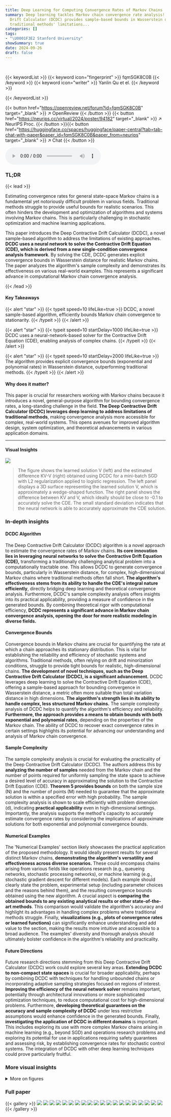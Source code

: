 ```yaml
---
title: Deep Learning for Computing Convergence Rates of Markov Chains
summary: Deep learning tackles Markov chain convergence rate analysis! Deep Contractive
  Drift Calculator (DCDC) provides sample-based bounds in Wasserstein distance, surpassing
  traditional methods' limitations...
categories: []
tags:
- "\U0001F3E2 Stanford University"
showSummary: true
date: 2024-09-26
draft: false
---
```


<br>

{{< keywordList >}}
{{< keyword icon="fingerprint" >}} fqmSGK8C0B {{< /keyword >}}
{{< keyword icon="writer" >}} Yanlin Qu et el. {{< /keyword >}}
 
{{< /keywordList >}}

{{< button href="https://openreview.net/forum?id=fqmSGK8C0B" target="_blank" >}}
↗ OpenReview
{{< /button >}}
{{< button href="https://neurips.cc/virtual/2024/poster/94182" target="_blank" >}}
↗ NeurIPS Proc.
{{< /button >}}{{< button href="https://huggingface.co/spaces/huggingface/paper-central?tab=tab-chat-with-paper&paper_id=fqmSGK8C0B&paper_from=neurips" target="_blank" >}}
↗ Chat
{{< /button >}}



<audio controls>
    <source src="https://ai-paper-reviewer.com/fqmSGK8C0B/podcast.wav" type="audio/wav">
    Your browser does not support the audio element.
</audio>


### TL;DR


{{< lead >}}

Estimating convergence rates for general state-space Markov chains is a fundamental yet notoriously difficult problem in various fields.  Traditional methods struggle to provide useful bounds for realistic scenarios. This often hinders the development and optimization of algorithms and systems involving Markov chains.  This is particularly challenging in stochastic optimization and machine learning applications.

This paper introduces the Deep Contractive Drift Calculator (DCDC), a novel sample-based algorithm to address the limitations of existing approaches. **DCDC uses a neural network to solve the Contractive Drift Equation (CDE), which is derived from a new single-condition convergence analysis framework**.  By solving the CDE, DCDC generates explicit convergence bounds in Wasserstein distance for realistic Markov chains. The paper analyzes the algorithm's sample complexity and demonstrates its effectiveness on various real-world examples.  This represents a significant advance in computational Markov chain convergence analysis.

{{< /lead >}}


#### Key Takeaways

{{< alert "star" >}}
{{< typeit speed=10 lifeLike=true >}} DCDC, a novel sample-based algorithm, efficiently bounds Markov chain convergence to stationarity. {{< /typeit >}}
{{< /alert >}}

{{< alert "star" >}}
{{< typeit speed=10 startDelay=1000 lifeLike=true >}} DCDC uses a neural-network-based solver for the Contractive Drift Equation (CDE), enabling analysis of complex chains. {{< /typeit >}}
{{< /alert >}}

{{< alert "star" >}}
{{< typeit speed=10 startDelay=2000 lifeLike=true >}} The algorithm provides explicit convergence bounds (exponential and polynomial rates) in Wasserstein distance, outperforming traditional methods. {{< /typeit >}}
{{< /alert >}}

#### Why does it matter?
This paper is crucial for researchers working with Markov chains because it introduces a novel, general-purpose algorithm for bounding convergence rates, a long-standing challenge in the field.  **The Deep Contractive Drift Calculator (DCDC) leverages deep learning to address limitations of traditional methods**, making convergence analysis more accessible for complex, real-world systems. This opens avenues for improved algorithm design, system optimization, and theoretical advancements in various application domains.

------
#### Visual Insights



![](https://ai-paper-reviewer.com/fqmSGK8C0B/figures_7_1.jpg)

> The figure shows the learned solution V (left) and the estimated difference KV-V (right) obtained using DCDC for a mini-batch SGD with L2 regularization applied to logistic regression.  The left panel displays a 3D surface representing the learned solution V, which is approximately a wedge-shaped function. The right panel shows the difference between KV and V, which ideally should be close to -0.1 to accurately solve the CDE. The small standard deviation indicates that the neural network is able to accurately approximate the CDE solution.







### In-depth insights


#### DCDC Algorithm
The Deep Contractive Drift Calculator (DCDC) algorithm is a novel approach to estimate the convergence rates of Markov chains.  **Its core innovation lies in leveraging neural networks to solve the Contractive Drift Equation (CDE),** transforming a traditionally challenging analytical problem into a computationally tractable one.  This allows DCDC to generate convergence bounds, particularly in Wasserstein distance, for complex, high-dimensional Markov chains where traditional methods often fall short.  **The algorithm's effectiveness stems from its ability to handle the CDE's integral nature efficiently**, directly bridging deep learning and theoretical convergence analysis.  Furthermore, DCDC's sample complexity analysis offers insights into its practical applicability, providing a measure of confidence in the generated bounds. By combining theoretical rigor with computational efficiency, **DCDC represents a significant advance in Markov chain convergence analysis, opening the door for more realistic modeling in diverse fields.**

#### Convergence Bounds
Convergence bounds in Markov chains are crucial for quantifying the rate at which a chain approaches its stationary distribution.  This is vital for establishing the reliability and efficiency of stochastic systems and algorithms. Traditional methods, often relying on drift and minorization conditions, struggle to provide tight bounds for realistic, high-dimensional chains. **The development of novel techniques, such as the Deep Contractive Drift Calculator (DCDC), is a significant advancement.** DCDC leverages deep learning to solve the Contractive Drift Equation (CDE), offering a sample-based approach for bounding convergence in Wasserstein distance, a metric often more suitable than total variation distance in high dimensions.  **The algorithm's strength lies in its ability to handle complex, less structured Markov chains.** The sample complexity analysis of DCDC helps to quantify the algorithm's efficiency and reliability. **Furthermore, the approach provides a means to obtain bounds with both exponential and polynomial rates**, depending on the properties of the Markov chain. The ability of DCDC to recover exact convergence rates in certain settings highlights its potential for advancing our understanding and analysis of Markov chain convergence.

#### Sample Complexity
The sample complexity analysis is crucial for evaluating the practicality of the Deep Contractive Drift Calculator (DCDC).  The authors address this by **analyzing the number of samples** needed from the Markov chain and the number of points required for uniformly sampling the state space to achieve a desired level of accuracy in approximating the solution to the Contractive Drift Equation (CDE).  **Theorem 5 provides bounds** on both the sample size (N) and the number of points (M) needed to guarantee that the approximate solution is within a specified error with high probability. The sample complexity analysis is shown to scale efficiently with problem dimension (d), indicating **practical applicability** even in high-dimensional settings.  Importantly, the analysis supports the method's capacity to accurately estimate convergence rates by considering the implications of approximate solutions for both exponential and polynomial convergence bounds.

#### Numerical Examples
The 'Numerical Examples' section likely showcases the practical application of the proposed methodology.  It would ideally present results for several distinct Markov chains, **demonstrating the algorithm's versatility and effectiveness across diverse scenarios.** These could encompass chains arising from various fields like operations research (e.g., queueing networks, stochastic processing networks), or machine learning (e.g., stochastic gradient descent for different models). Each example should clearly state the problem, experimental setup (including parameter choices and the reasons behind them), and the resulting convergence bounds obtained using the new algorithm.  A crucial aspect is **comparing the obtained bounds to any existing analytical results or other state-of-the-art methods**.  This comparison would validate the algorithm's accuracy and highlight its advantages in handling complex problems where traditional methods struggle.  Finally, **visualizations (e.g., plots of convergence rates or learned functions)** can significantly enhance understanding and add value to the section, making the results more intuitive and accessible to a broad audience.  The examples' diversity and thorough analysis should ultimately bolster confidence in the algorithm's reliability and practicality.

#### Future Directions
Future research directions stemming from this Deep Contractive Drift Calculator (DCDC) work could explore several key areas.  **Extending DCDC to non-compact state spaces** is crucial for broader applicability, perhaps by combining DCDC with techniques for handling unbounded chains or incorporating adaptive sampling strategies focused on regions of interest.  **Improving the efficiency of the neural network solver** remains important, potentially through architectural innovations or more sophisticated optimization techniques, to reduce computational cost for high-dimensional problems.  Furthermore, **developing theoretical guarantees on the accuracy and sample complexity of DCDC** under less restrictive assumptions would enhance confidence in the generated bounds.  Finally, **investigating the application of DCDC in different domains** is important.  This includes exploring its use with more complex Markov chains arising in machine learning (e.g., beyond SGD) and operations research problems and exploring its potential for use in applications requiring safety guarantees and assessing risk, by establishing convergence rates for stochastic control systems. The integration of DCDC with other deep learning techniques could prove particularly fruitful.


### More visual insights

<details>
<summary>More on figures
</summary>


![](https://ai-paper-reviewer.com/fqmSGK8C0B/figures_8_1.jpg)

> The figure shows the results of applying the Deep Contractive Drift Calculator (DCDC) algorithm to a tandem fluid network.  The left panel displays the learned solution V of the Contractive Drift Equation (CDE), KV - V = -0.1.  This solution represents a Lyapunov function that provides an explicit convergence rate for the network. The right panel shows the estimated difference between KV and V, demonstrating the accuracy of the learned solution in approximating the CDE. The close match between the left and right panels indicates a successful solution of the CDE.


![](https://ai-paper-reviewer.com/fqmSGK8C0B/figures_8_2.jpg)

> This figure shows the results of applying the Deep Contractive Drift Calculator (DCDC) to a regulated random walk.  The left panel displays the learned Lyapunov function V, which is a solution to the Contractive Drift Equation (CDE), KV-V = -0.1. Note the upside-down A-shape, which is different from the V-shapes typically observed in other Markov chains. The right panel shows the difference between KV and V, demonstrating the accuracy of the DCDC solution; the values are close to -0.1, indicating a good fit to the CDE.


</details>






### Full paper

{{< gallery >}}
<img src="https://ai-paper-reviewer.com/fqmSGK8C0B/1.png" class="grid-w50 md:grid-w33 xl:grid-w25" />
<img src="https://ai-paper-reviewer.com/fqmSGK8C0B/2.png" class="grid-w50 md:grid-w33 xl:grid-w25" />
<img src="https://ai-paper-reviewer.com/fqmSGK8C0B/3.png" class="grid-w50 md:grid-w33 xl:grid-w25" />
<img src="https://ai-paper-reviewer.com/fqmSGK8C0B/4.png" class="grid-w50 md:grid-w33 xl:grid-w25" />
<img src="https://ai-paper-reviewer.com/fqmSGK8C0B/5.png" class="grid-w50 md:grid-w33 xl:grid-w25" />
<img src="https://ai-paper-reviewer.com/fqmSGK8C0B/6.png" class="grid-w50 md:grid-w33 xl:grid-w25" />
<img src="https://ai-paper-reviewer.com/fqmSGK8C0B/7.png" class="grid-w50 md:grid-w33 xl:grid-w25" />
<img src="https://ai-paper-reviewer.com/fqmSGK8C0B/8.png" class="grid-w50 md:grid-w33 xl:grid-w25" />
<img src="https://ai-paper-reviewer.com/fqmSGK8C0B/9.png" class="grid-w50 md:grid-w33 xl:grid-w25" />
<img src="https://ai-paper-reviewer.com/fqmSGK8C0B/10.png" class="grid-w50 md:grid-w33 xl:grid-w25" />
<img src="https://ai-paper-reviewer.com/fqmSGK8C0B/11.png" class="grid-w50 md:grid-w33 xl:grid-w25" />
<img src="https://ai-paper-reviewer.com/fqmSGK8C0B/12.png" class="grid-w50 md:grid-w33 xl:grid-w25" />
<img src="https://ai-paper-reviewer.com/fqmSGK8C0B/13.png" class="grid-w50 md:grid-w33 xl:grid-w25" />
<img src="https://ai-paper-reviewer.com/fqmSGK8C0B/14.png" class="grid-w50 md:grid-w33 xl:grid-w25" />
<img src="https://ai-paper-reviewer.com/fqmSGK8C0B/15.png" class="grid-w50 md:grid-w33 xl:grid-w25" />
<img src="https://ai-paper-reviewer.com/fqmSGK8C0B/16.png" class="grid-w50 md:grid-w33 xl:grid-w25" />
<img src="https://ai-paper-reviewer.com/fqmSGK8C0B/17.png" class="grid-w50 md:grid-w33 xl:grid-w25" />
<img src="https://ai-paper-reviewer.com/fqmSGK8C0B/18.png" class="grid-w50 md:grid-w33 xl:grid-w25" />
<img src="https://ai-paper-reviewer.com/fqmSGK8C0B/19.png" class="grid-w50 md:grid-w33 xl:grid-w25" />
<img src="https://ai-paper-reviewer.com/fqmSGK8C0B/20.png" class="grid-w50 md:grid-w33 xl:grid-w25" />
{{< /gallery >}}